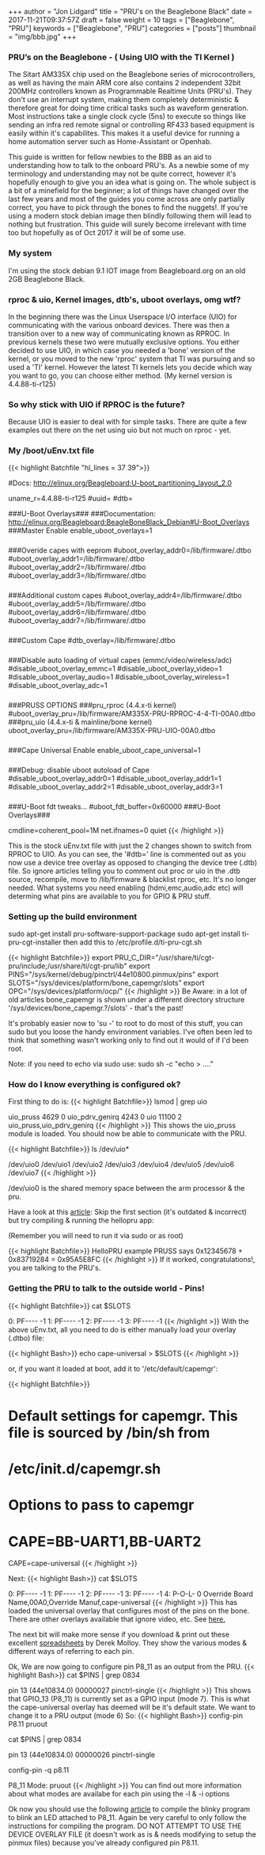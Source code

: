 +++
author = "Jon Lidgard"
title = "PRU's on the Beaglebone Black"
date = 2017-11-21T09:37:57Z
draft = false
weight = 10
tags = ["Beaglebone", "PRU"]
keywords = ["Beaglebone", "PRU"]
categories = ["posts"]
thumbnail = "img/bbb.jpg"
+++

### PRU’s on the Beaglebone - ( Using UIO with the TI Kernel )

The Sitart AM335X chip used on the Beaglebone series of microcontrollers, as well as having the main ARM core also
contains 2 independent 32bit 200MHz controllers known as Programmable Realtime Units (PRU's). They don't use an
interrupt system, making them completely deterministic & therefore great for doing time critical tasks such as
waveform generation. Most instructions take a single clock cycle (5ns) to execute so things like sending an
infra red remote signal or controlling RF433 based equipment is easily within it's capabilites. This makes it a
useful device for running a home automation server such as Home-Assistant or Openhab.

This guide is written for fellow newbies to the BBB as an aid to understanding how to talk to the onboard PRU's. As a newbie some of my terminology and understanding may not be quite correct, however it's hopefully enough to give you an idea what is going on. The whole subject is a bit of a minefield for the beginner; a lot of things have changed over the last few years and most of the guides you come across are only partially correct, you have to pick through the bones to find the nuggets!. If you're using a modern stock debian image then blindly following them will lead to nothing but frustration. This guide will surely become irrelevant with time too but hopefully as of Oct 2017 it will be of some use.

### My system
I'm using the stock debian 9.1 IOT image from Beagleboard.org on an old 2GB Beaglebone Black.

### rproc & uio, Kernel images, dtb's, uboot overlays, omg wtf?

In the beginning there was the Linux Userspace I/O interface (UIO) for communicating with the various onboard devices. There was then a transition over to a new way of communicating known as RPROC. In previous kernels these two were mutually exclusive options. You either decided to use UIO, in which case you needed a 'bone' version of the kernel, or you moved to the new 'rproc' system that TI was pursuing and so used a 'TI' kernel. However the latest TI kernels lets you decide which way you want to go, you can choose either method. (My kernel version is 4.4.88-ti-r125)

### So why stick with UIO if RPROC is the future?
Because UIO is easier to deal with for simple tasks. There are quite a few examples out there on the net using uio but not much on rproc - yet.

### My /boot/uEnv.txt file
{{< highlight Batchfile "hl_lines = 37 39">}}

#Docs: http://elinux.org/Beagleboard:U-boot_partitioning_layout_2.0

uname_r=4.4.88-ti-r125
#uuid=
#dtb=


###U-Boot Overlays###
###Documentation: http://elinux.org/Beagleboard:BeagleBoneBlack_Debian#U-Boot_Overlays
###Master Enable
enable_uboot_overlays=1
###
###Overide capes with eeprom
#uboot_overlay_addr0=/lib/firmware/<file0>.dtbo
#uboot_overlay_addr1=/lib/firmware/<file1>.dtbo
#uboot_overlay_addr2=/lib/firmware/<file2>.dtbo
#uboot_overlay_addr3=/lib/firmware/<file3>.dtbo
###
###Additional custom capes
#uboot_overlay_addr4=/lib/firmware/<file4>.dtbo
#uboot_overlay_addr5=/lib/firmware/<file5>.dtbo
#uboot_overlay_addr6=/lib/firmware/<file6>.dtbo
#uboot_overlay_addr7=/lib/firmware/<file7>.dtbo
###
###Custom Cape
#dtb_overlay=/lib/firmware/<file8>.dtbo
###
###Disable auto loading of virtual capes (emmc/video/wireless/adc)
#disable_uboot_overlay_emmc=1
#disable_uboot_overlay_video=1
#disable_uboot_overlay_audio=1
#disable_uboot_overlay_wireless=1
#disable_uboot_overlay_adc=1
###
###PRUSS OPTIONS
###pru_rproc (4.4.x-ti kernel)
#uboot_overlay_pru=/lib/firmware/AM335X-PRU-RPROC-4-4-TI-00A0.dtbo
###pru_uio (4.4.x-ti & mainline/bone kernel)
uboot_overlay_pru=/lib/firmware/AM335X-PRU-UIO-00A0.dtbo
###
###Cape Universal Enable
enable_uboot_cape_universal=1
###
###Debug: disable uboot autoload of Cape
#disable_uboot_overlay_addr0=1
#disable_uboot_overlay_addr1=1
#disable_uboot_overlay_addr2=1
#disable_uboot_overlay_addr3=1
###
###U-Boot fdt tweaks...
#uboot_fdt_buffer=0x60000
###U-Boot Overlays###

cmdline=coherent_pool=1M net.ifnames=0 quiet
{{< /highlight >}}

This is the stock uEnv.txt file with just the 2 changes shown to switch from RPROC to UIO.
As you can see, the '#dtb=' line is commented out as you now use a device tree overlay as opposed to changing the device tree (.dtb) file.
So ignore articles telling you to comment out proc or uio in the .dtb source, recompile, move to /lib/firmware & blacklist rproc,  etc. It's no longer needed.
What systems you need enabling (hdmi,emc,audio,adc etc) will determing what pins are available to you for GPIO & PRU stuff.


### Setting up the build environment
sudo apt-get install pru-software-support-package
sudo apt-get install ti-pru-cgt-installer
then add this to /etc/profile.d/ti-pru-cgt.sh

{{< highlight Batchfile>}}
export PRU_C_DIR="/usr/share/ti/cgt-pru/include;/usr/share/ti/cgt-pru/lib"
export PINS="/sys/kernel/debug/pinctrl/44e10800.pinmux/pins"
export SLOTS="/sys/devices/platform/bone_capemgr/slots"
export OPC="/sys/devices/platform/ocp/"
{{< /highlight >}}
Be Aware: in a lot of old articles bone_capemgr is shown under a different directory structure '/sys/devices/bone_capemgr.?/slots' - that's the past!

It's probably easier now to 'su -' to root to do most of this stuff, you can sudo but you loose the handy environment variables. I've often been led to think that something wasn't working only to find out it would of if I'd been root.

Note: if you need to echo via sudo use: sudo sh -c "echo > ...."

### How do I know everything is configured ok?

First thing to do is:
{{< highlight Batchfile>}}
lsmod | grep uio

uio_pruss               4629  0
uio_pdrv_genirq         4243  0
uio                    11100  2 uio_pruss,uio_pdrv_genirq
{{< /highlight >}}
This shows the uio_pruss module is loaded. You should now be able to communicate with the PRU.

{{< highlight Batchfile>}}
ls /dev/uio*

/dev/uio0  /dev/uio1  /dev/uio2  /dev/uio3  /dev/uio4  /dev/uio5  /dev/uio6  /dev/uio7
{{< /highlight >}}

/dev/uio0 is the shared memory space between the arm processor & the pru.

Have a look at this [article](https://www.cs.sfu.ca/CourseCentral/433/bfraser/other/2014-student-howtos/pru-guide.pdf): Skip the first section (it's outdated & incorrect) but try compiling & running the hellopru app:

(Remember you will need to run it via sudo or as root)

{{< highlight Batchfile>}}
HelloPRU example
PRUSS says 0x12345678 + 0x83719284 = 0x95A5E8FC
{{< /highlight >}}
If it worked, congratulations!, you are talking to the PRU's.

### Getting the PRU to talk to the outside world - Pins!

{{< highlight Batchfile>}}
cat $SLOTS

0: PF----  -1
1: PF----  -1
2: PF----  -1
3: PF----  -1
{{< /highlight >}}
With the above uEnv.txt, all you need to do is either manually load your overlay (.dtbo) file:

{{< highlight Bash>}}
echo cape-universal > $SLOTS
{{< /highlight >}}

or, if you want it loaded at boot, add it to '/etc/default/capemgr':

{{< highlight Batchfile>}}
# Default settings for capemgr. This file is sourced by /bin/sh from
# /etc/init.d/capemgr.sh

# Options to pass to capemgr
# CAPE=BB-UART1,BB-UART2
CAPE=cape-universal
{{< /highlight >}}

Next:
{{< highlight Bash>}}
cat $SLOTS

 0: PF----  -1
 1: PF----  -1
 2: PF----  -1
 3: PF----  -1
 4: P-O-L-   0 Override Board Name,00A0,Override Manuf,cape-universal
{{< /highlight >}}
 This has loaded the universal overlay that configures most of the pins on the bone. There are other overlays available that ignore video, etc. See [here.](https://github.com/cdsteinkuehler/beaglebone-universal-io)

The next bit will make more sense if you download & print out these excellent [spreadsheets](https://github.com/derekmolloy/boneDeviceTree/tree/master/docs) by Derek Molloy. They show the various modes & different ways of referring to each pin.

 Ok, We are now going to configure pin P8_11 as an output from the PRU.
{{< highlight Bash>}}
cat $PINS | grep 0834

 pin 13 (44e10834.0) 00000027 pinctrl-single
{{< /highlight >}}
 This shows that GPIO_13 (P8_11) is currently set as a GPIO input (mode 7). This is what the cape-universal overlay has deemed will be it's default state. We want to change it to a PRU output (mode 6) So:
{{< highlight Bash>}}
config-pin P8.11 pruout

cat $PINS | grep 0834

 pin 13 (44e10834.0) 00000026 pinctrl-single


config-pin -q p8.11

P8_11 Mode: pruout
{{< /highlight >}}
You can find out more information about what modes are availabe for each pin using the -l & -i options

Ok now you should use the following [article](http://www.righto.com/2016/08/pru-tips-understanding-beaglebones.html) to compile the blinky program to blink an LED attached to P8_11.
Again be very careful to only follow the instructions for compiling the program. DO NOT ATTEMPT TO USE THE DEVICE OVERLAY FILE (it doesn't work as is & needs modifying to setup the pinmux files) because you've already configured pin P8.11.
